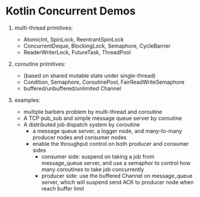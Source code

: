 # Kotlin Concurrent Demos

1. multi-thread primitives: 
    * AtomicInt, SpinLock, ReentrantSpinLock
    * ConcurrentDeque, BlockingLock, Semaphore, CycleBarrier
    * ReaderWriterLock, FutureTask, ThreadPool

2. coroutine primitives:
    * (based on shared mutable state under single-thread)
    * Condition, Semaphore, CoroutinePool, FairReadWriteSemaphore
    * buffered/unbuffered/unlimited Channel
    
3. examples: 
    * multiple barbers problem by multi-thread and coroutine
    * A TCP pub_sub and simple message queue server by coroutine
    * A distributed job dispatch system by coroutine
        * a message queue server, a logger node, and many-to-many producer nodes and consumer nodes
        * enable the throughput control on both producer and consumer sides
            * consumer side: suspend on taking a job from message_queue server, and use a semaphor to control how many coroutines to take job concurrently
            * producer side: use the buffered Channel on message_queue server, which will suspend send ACK to producer node when reach buffer limit
